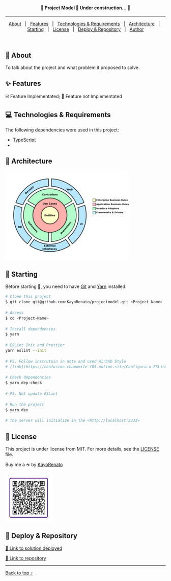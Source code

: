 <!-- <div align="center" id="top"> 
  <img src="./.github/app.gif" alt="Project Model" />
</div> -->

<h4 align="center">
 🚧  Project Model 🚀 Under construction...  🚧
</h4>

<hr>

<p align="center">
  <a href="#dart-about">About</a> &#xa0; | &#xa0;
  <a href="#sparkles-features">Features</a> &#xa0; | &#xa0;
  <a href="#computer-technologies--requirements">Technologies & Requirements</a> &#xa0; | &#xa0;
  <a href="#art-architecture">Architecture</a> &#xa0; | &#xa0;
  <a href="#checkered_flag-starting">Starting</a> &#xa0; | &#xa0;
  <a href="#memo-license">License</a> &#xa0; | &#xa0;
  <a href="#gem-deploy--repository">Deploy & Repository</a> &#xa0; | &#xa0;
  <a href="https://github.com/KayoRenato" target="_blank">Author</a>
</p>

<br>

## :dart: About ##

To talk about the project and what problem it proposed to solve.

## :sparkles: Features ##

:ballot_box_with_check: Feature Implementated;
:black_square_button: Feature not Implementated

## :computer: Technologies & Requirements ##

The following dependencies were used in this project:

- [TypeScript](https://www.typescriptlang.org/)
-

## :art: Architecture ##

<img src="public/CA.png" alt="buy me a coffee" width="388" height="279">

## :checkered_flag: Starting ##

Before starting :checkered_flag:, you need to have [Git](https://git-scm.com) and [Yarn](https://yarnpkg.com/) installed.

```bash
# Clone this project
$ git clone git@github.com:KayoRenato/projectmodel.git <Project-Name> 

# Access
$ cd <Project-Name>

# Install dependencies
$ yarn

# ESLint Init and Prettier
yarn eslint --init

# PS. Follow instrutuin in note and used Airbnb Style
# [link](https://confusion-chamomile-f85.notion.site/Configura-o-ESLint-e-Prettier-8beb2ee9e81641328258b717d1ca07e2)

# Check dependencies
$ yarn dep-check

# PS. Not update ESLint

# Run the project
$ yarn dev

# The server will initialize in the <http://localhost:3333>
```

## :memo: License ##

This project is under license from MIT. For more details, see the [LICENSE](License.md) file.

Buy me a :coffee: by <a href="https://www.linkedin.com/in/kayo-renato/" target="_blank">KayoRenato</a>

<img src="public/buy_coffee.jpeg" alt="buy me a coffee" width="150" height="150">

## :gem: Deploy & Repository ##

<a href="https://www.kayoio.com" target="_blank">:rocket: Link to solution deployed</a>

<a href="https://github.com/KayoRenato" target="_blank">:octopus: Link to repository</a>

---

<a href="#top">Back to top :arrow_heading_up:</a>
